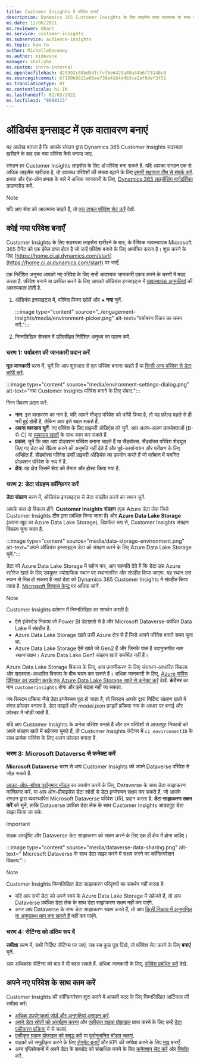 ```yaml
---
title: Customer Insights में परिवेश बनाएँ
description: Dynamics 365 Customer Insights के लिए लाइसेंस प्राप्त सदस्यता के साथ परिवेश बनाने के चरण.
ms.date: 12/06/2021
ms.reviewer: mhart
ms.service: customer-insights
ms.subservice: audience-insights
ms.topic: how-to
author: MichelleDevaney
ms.author: midevane
manager: shellyha
ms.custom: intro-internal
ms.openlocfilehash: d29992c88bd54fcfcf5e6429a89a34b6f73148c8
ms.sourcegitcommit: b7189b8621e66ee738e4164d4b3ce2af0def3f51
ms.translationtype: HT
ms.contentlocale: hi-IN
ms.lasthandoff: 02/03/2022
ms.locfileid: "8088115"
---
```

# <a name="create-an-environment-in-audience-insights"></a>ऑडियंस इनसाइट में एक वातावरण बनाएं

यह आलेख बताता है कि आपके संगठन द्वारा Dynamics 365 Customer Insights सदस्यता खरीदने के बाद एक नया परिवेश कैसे बनाया जाए. 

संगठन हर Customer Insights लाइसेंस के लिए *दो* परिवेश बना सकते हैं. यदि आपका संगठन एक से अधिक लाइसेंस खरीदता है, तो उपलब्ध परिवेशों की संख्या बढ़ाने के लिए [हमारी सहायता टीम से संपर्क करें](https://go.microsoft.com/fwlink/?linkid=2079641). क्षमता और ऐड-ऑन क्षमता के बारे में अधिक जानकारी के लिए, [Dynamics 365 लाइसेंसिंग मार्गदर्शिका](https://go.microsoft.com/fwlink/?LinkId=866544) डाउनलोड करें.

> [!NOTE]
> यदि आप सेवा को आज़माना चाहते हैं, तो [एक ट्रायल परिवेश सेट करें](../trial-signup.md) देखें.

## <a name="create-a-new-environment"></a>कोई नया परिवेश बनाएँ

Customer Insights के लिए सदस्यता लाइसेंस खरीदने के बाद, के वैश्विक व्यवस्थापक Microsoft 365 टैनेंट को एक ईमेल प्राप्त होता है जो उन्हें परिवेश बनाने के लिए आमंत्रित करता है। शुरू करने के लिए [https://home.ci.ai.dynamics.com/start](https://home.ci.ai.dynamics.com/start) पर जाएँ. 

एक निर्देशित अनुभव आपको नए परिवेश के लिए सभी आवश्यक जानकारी एकत्र करने के चरणों में मदद करता है. परिवेश बनाने या प्रबंधित करने के लिए आपको ऑडियंस इनसाइट्स में [व्यवस्थापक अनुमतियां](permissions.md) की आवश्यकता होती है.

1. ऑडियंस इनसाइट्स में, परिवेश पिकर खोलें और **+ नया** चुनें.
  
   :::image type="content" source="../engagement-insights/media/environment-picker.png" alt-text="पर्यावरण पिकर का चयन करें.":::

1. निम्नलिखित सेक्सन में उल्लिखित निर्देशित अनुभव का पालन करें.

### <a name="step-1-provide-environment-information"></a>चरण 1: पर्यावरण की जानकारी प्रदान करें

**मूल जानकारी** चरण में, चुनें कि आप शुरुआत से एक परिवेश बनाना चाहते हैं या [किसी अन्य परिवेश से डेटा कॉपी करें](manage-environments.md#copy-the-environment-configuration).

   :::image type="content" source="media/environment-settings-dialog.png" alt-text="नया Customer Insights परिवेश बनाने के लिए संवाद.":::

निम्न विवरण प्रदान करें:
   - **नाम**: इस वातावरण का नाम है. यदि आपने मौजूदा परिवेश को कॉपी किया है, तो यह फ़ील्ड पहले से ही भरी हुई होती है, लेकिन आप इसे बदल सकते हैं.
   - **अपना व्यवसाय चुनें**: नए परिवेश के लिए प्राइमरी ऑडिएंस को चुनें. आप अलग-अलग उपभोक्ताओं (B-से-C) या [व्यवसाय खातों](work-with-business-accounts.md) के साथ काम कर सकते हैं.
   - **प्रकार**: चुनें कि क्या आप प्रोडक्शन परिवेश बनाना चाहते हैं या सैंडबॉक्स. सैंडबॉक्स परिवेश शेड्यूल किए गए डेटा को रीफ़्रेश करने की अनुमति नहीं देते हैं और पूर्व-कार्यान्वयन और परीक्षण के लिए अभिप्रेत हैं. सैंडबॉक्स परिवेश उन्हीं प्राइमरी ऑडियंस का उपयोग करते हैं जो वर्तमान में चयनित प्रोडक्शन परिवेश के रूप में हैं.
   - **क्षेत्र**: वह क्षेत्र जिसमें सेवा को तैनात और होस्ट किया गया है.

### <a name="step-2-configure-data-storage"></a>चरण 2: डेटा संग्रहण कॉन्फ़िगर करें

**डेटा संग्रहण** चरण में, ऑडियंस इनसाइट्स से डेटा संग्रहीत करने का स्थान चुनें.

आपके पास दो विकल्प होंगे: **Customer Insights संग्रहण** (एक Azure डेटा लेक जिसे Customer Insights टीम द्वारा प्रबंधित किया जाता है) और **Azure Data Lake Storage** (अपना खुद का Azure Data Lake Storage). डिफ़ॉल्ट रूप से, Customer Insights संग्रहण विकल्प चुना जाता है.

:::image type="content" source="media/data-storage-environment.png" alt-text="अपने ऑडियंस इनसाइट्स डेटा को संग्रहण करने के लिए Azure Data Lake Storage चुनें.":::

डेटा को Azure Data Lake Storage में सहेज कर, आप सहमति देते हैं कि डेटा उस Azure स्टोरेज खाते के लिए उपयुक्त ज्योग्राफिक स्थान पर स्थानांतरित और संग्रहीत किया जाएगा. यह स्थान उस स्थान से भिन्न हो सकता है जहां डेटा को Dynamics 365 Customer Insights में संग्रहीत किया जाता है. [Microsoft विश्वास केन्द्र](https://www.microsoft.com/trust-center) पर अधिक जानें.

> [!NOTE]
> Customer Insights वर्तमान में निम्नलिखित का समर्थन करती है:
> - ऐसे इंजेस्टेड निकाय जो Power BI डेटाफ़्लो से है और Microsoft Dataverse-प्रबंधित Data Lake में संग्रहीत हैं.  
> - Azure Data Lake Storage खाते उसी Azure क्षेत्र से हैं जिसे आपने परिवेश बनाते समय चुना था.
> - Azure Data Lake Storage ऐसे खाते जो Gen2 हैं और जिनके पास है *पदानुक्रमित नाम स्थान* सक्षम। Azure Data Lake Gen1 संग्रहण खाते समर्थित नहीं हैं।

Azure Data Lake Storage विकल्प के लिए, आप प्रमाणीकरण के लिए संसाधन-आधारित विकल्प और सदस्यता-आधारित विकल्प के बीच चयन कर सकते हैं। अधिक जानकारी के लिए, [Azure सर्विस प्रिंसिपल का उपयोग करके एक Azure Data Lake Storage खाते से कनेक्ट करें](connect-service-principal.md) देखें. **कंटेनर** का नाम `customerinsights` होगा और इसे बदला नहीं जा सकता.

जब सिस्टम प्रक्रिया जैसे डेटा इन्जेस्चन पूरा हो जाता है, तो सिस्टम आपके द्वारा निर्दिष्ट संग्रहण खाते में संगत फ़ोल्डर बनाता है. डेटा फ़ाइलें और *model.json* फ़ाइलें प्रक्रिया नाम के आधार पर बनाई और फ़ोल्डर में जोड़ी जाती हैं.

यदि आप Customer Insights के अनेक परिवेश बनाते हैं और उन परिवेशों से आउटपुट निकायों को अपने संग्रहण खाते में सहेजना चुनते हैं, तो Customer Insights कंटेनर में `ci_environmentID` के साथ प्रत्येक परिवेश के लिए अलग फ़ोल्डर बनाता है.

### <a name="step-3-connect-to-microsoft-dataverse"></a>चरण 3: Microsoft Dataverse से कनेक्ट करें
   
**Microsoft Dataverse** चरण से आप Customer Insights को अपने Dataverse परिवेश से जोड़ सकते हैं.

[आउट-ऑफ़-बॉक्स पूर्वानुमान मॉडल](predictions-overview.md#out-of-box-models) का उपयोग करने के लिए, Dataverse के साथ डेटा साझाकरण कॉन्फ़िगर करें. या आप ऑन-प्रीमाइसेस डेटा स्रोतों से डेटा इन्जेस्चन सक्षम कर सकते हैं, जो आपके संगठन द्वारा व्यवस्थापित Microsoft Dataverse परिवेश URL प्रदान करता है. **डेटा साझाकरण सक्षम करें** को चुनें, ताकि Dataverse प्रबंधित डेटा लेक के साथ Customer Insights आउटपुट डेटा साझा किया जा सके.

> [!IMPORTANT]
> ग्राहक अंतर्दृष्टि और Dataverse डेटा साझाकरण को सक्षम करने के लिए एक ही क्षेत्र में होना चाहिए।

:::image type="content" source="media/dataverse-data-sharing.png" alt-text=" Microsoft Dataverse के साथ डेटा साझा करने में सक्षम करने का कॉन्फ़िगरेशन विकल्प.":::

> [!NOTE]
> Customer Insights निम्नलिखित डेटा साझाकरण परिदृश्यों का समर्थन नहीं करता है:
> - यदि आप सभी डेटा को अपने स्वयं के Azure Data Lake Storage में सहेजते हैं, तो आप Dataverse प्रबंधित डेटा लेक के साथ डेटा साझाकरण सक्षम नहीं कर पाएंगे.
> - अगर आप Dataverse के साथ डेटा साझाकरण सक्षम करते हैं, तो आप [किसी निकाय में अनुमानित या अनुपलब्ध मान बना सकते हैं](predictions.md) नहीं कर पाएंगे.

### <a name="step-4-finalize-the-settings"></a>चरण 4: सेटिंग्स को अंतिम रूप दें

**समीक्षा** चरण में, सभी निर्दिष्ट सेटिंग्स पर जाएं. जब सब कुछ पूरा दिखे, तो परिवेश सेट करने के लिए **बनाएं** चुनें. 

आप अधिकांश सेटिंग्स को बाद में भी बदल सकते हैं. अधिक जानकारी के लिए, [परिवेश प्रबंधित करें](manage-environments.md) देखें.

## <a name="work-with-your-new-environment"></a>अपने नए परिवेश के साथ काम करें

Customer Insights की कॉन्फ़िगरेशन शुरू करने में आपकी मदद के लिए निम्नलिखित आर्टिकल की समीक्षा करें: 

- [अधिक उपयोगकर्ता जोड़ें और अनुमतियां असाइन करें](permissions.md).
- [अपने डेटा स्रोतों को अंतर्ग्रहण करना](data-sources.md) और [एकीकृत ग्राहक प्रोफ़ाइल](data-unification.md) प्राप्त करने के लिए उन्हें [डेटा एकीकरण प्रक्रिया](customer-profiles.md) में से चलाएं.
- [एकीकृत ग्राहक प्रोफाइल को समृद्ध करें](enrichment-hub.md) या [पूर्वानुमानित मॉडल चलाएं](predictions-overview.md).
- ग्राहकों को समूहीकृत करने के लिए [सेगमेंट बनाएँ](segments.md) और KPI की समीक्षा करने के लिए [माप](measures.md) बनाएँ.
- अन्य एप्लिकेशनों में अपने डेटा के सबसेट को संसाधित करने के लिए [कनेक्शन सेट करें](connections.md) और [निर्यात](export-destinations.md) करें.

